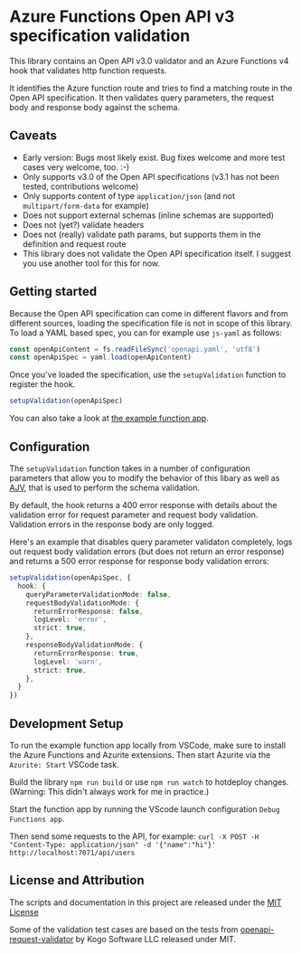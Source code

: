 # Azure Functions Open API v3 specification validation

This library contains an Open API v3.0 validator and an Azure Functions v4 hook that validates http function requests.

It identifies the Azure function route and tries to find a matching route in the Open API specification. It then validates query parameters, 
the request body and response body against the schema.

## Caveats

* Early version: Bugs most likely exist. Bug fixes welcome and more test cases very welcome, too. :-)
* Only supports v3.0 of the Open API specifications (v3.1 has not been tested, contributions welcome)
* Only supports content of type `application/json` (and not `multipart/form-data` for example)
* Does not support external schemas (inline schemas are supported)
* Does not (yet?) validate headers
* Does not (really) validate path params, but supports them in the definition and request route
* This library does not validate the Open API specification itself. I suggest you use another tool for this for now.

## Getting started

Because the Open API specification can come in different flavors and from different sources, loading the specification file is not in scope
of this library. To load a YAML based spec, you can for example use `js-yaml` as follows:

```typescript
const openApiContent = fs.readFileSync('openapi.yaml', 'utf8')
const openApiSpec = yaml.load(openApiContent)
```

Once you've loaded the specification, use the `setupValidation` function to register the hook.

```typescript
setupValidation(openApiSpec)
```

You can also take a look at [the example function app](example/src/functions/test.ts).

## Configuration

The `setupValidation` function takes in a number of configuration parameters that allow you to modify the behavior of this libary as well as
[AJV](https://www.npmjs.com/package/ajv), that is used to perform the schema validation.

By default, the hook returns a 400 error response with details about the validation error for request parameter and request body validation.
Validation errors in the response body are only logged.

Here's an example that disables query parameter validaton completely, logs out request body validation errors (but does not return an error 
response) and returns a 500 error response for response body validation errors:

```typescript
setupValidation(openApiSpec, {
  hook: {
    queryParameterValidationMode: false,
    requestBodyValidationMode: {
      returnErrorResponse: false,
      logLevel: 'error',
      strict: true,
    },
    responseBodyValidationMode: {
      returnErrorResponse: true,
      logLevel: 'warn',
      strict: true,
    },
  }
})
```

## Development Setup

To run the example function app locally from VSCode, make sure to install the Azure Functions and Azurite extensions. 
Then start Azurite via the `Azurite: Start` VSCode task.

Build the library `npm run build` or use `npm run watch` to hotdeploy changes. (Warning: This didn't always work for me in practice.)

Start the function app by running the VScode launch configuration `Debug Functions app`.

Then send some requests to the API, for example: 
`curl -X POST -H "Content-Type: application/json" -d '{"name":"hi"}' http://localhost:7071/api/users`

## License and Attribution

The scripts and documentation in this project are released under the [MIT License](LICENSE)

Some of the validation test cases are based on the tests from [openapi-request-validator](`https://github.com/kogosoftwarellc/open-api/tree/main/packages/openapi-request-validator`) by Kogo Software LLC released under MIT.